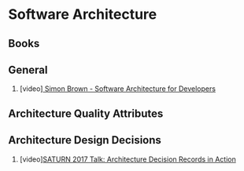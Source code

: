 # Software Architecture

## Books


## General
1. [video][ Simon Brown - Software Architecture for Developers](https://www.youtube.com/watch?v=z1xLDzx7hgw)
## Architecture Quality Attributes



## Architecture Design Decisions

1. [video][SATURN 2017 Talk: Architecture Decision Records in Action](https://www.youtube.com/watch?v=41NVge3_cYo)
